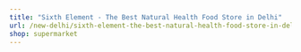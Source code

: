 ```yaml
---
title: "Sixth Element - The Best Natural Health Food Store in Delhi"
url: /new-delhi/sixth-element-the-best-natural-health-food-store-in-delhi/
shop: supermarket
---
```


